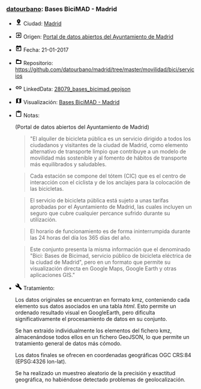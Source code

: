 ### [datourbano](https://github.com/datourbano): Bases BiciMAD - Madrid

* ![](https://raw.githubusercontent.com/datourbano/simbologia/master/_/ubicacion_18.png) Ciudad: [Madrid](https://datourbano.github.io/madrid)
* ![](https://raw.githubusercontent.com/datourbano/simbologia/master/_/origen_18.png) Origen: [Portal de datos abiertos del Ayuntamiento de Madrid](http://datos.madrid.es/portal/site/egob/menuitem.c05c1f754a33a9fbe4b2e4b284f1a5a0/?vgnextoid=f17b841a2c7d6410VgnVCM1000000b205a0aRCRD&vgnextchannel=374512b9ace9f310VgnVCM100000171f5a0aRCRD&vgnextfmt=default)
* ![](https://raw.githubusercontent.com/datourbano/simbologia/master/_/calendario_18.png) Fecha: 21-01-2017
* ![](https://raw.githubusercontent.com/datourbano/simbologia/master/_/carpeta_18.png) Repositorio: https://github.com/datourbano/madrid/tree/master/movilidad/bici/servicios
* ![](https://raw.githubusercontent.com/datourbano/simbologia/master/_/enlace_18.png) LinkedData: [28079_bases_bicimad.geojson](https://raw.githubusercontent.com/datourbano/madrid/master/movilidad/bici/servicios/28079_bases_bicimad.geojson)
* ![](https://raw.githubusercontent.com/datourbano/simbologia/master/_/mapa_18.png) Visualización: [Bases BiciMAD - Madrid](https://datourbano.github.io/madrid/movilidad/bici/servicios/28079_bases_bicimad)
* ![](https://raw.githubusercontent.com/datourbano/simbologia/master/_/notas_18.png) Notas:
  
  (Portal de datos abiertos del Ayuntamiento de Madrid)

  > "El alquiler de bicicleta pública es un servicio dirigido a todos los ciudadanos y visitantes de la ciudad de Madrid, como elemento alternativo de transporte limpio que contribuye a un modelo de movilidad más sostenible y al fomento de hábitos de transporte más equilibrados y saludables. 

  > Cada estación se compone del tótem (CIC) que es el centro de interacción con el ciclista y de los anclajes para la colocación de las bicicletas.

  > El servicio de bicicleta pública está sujeto a unas tarifas aprobadas por el Ayuntamiento de Madrid, las cuales incluyen un seguro que cubre cualquier percance sufrido durante su utilización. 

  > El horario de funcionamiento es de forma ininterrumpida durante las 24 horas del día los 365 días del año.

  > Este conjunto presenta la misma información que el denominado "Bici: Bases de Bicimad, servicio público de bicicleta eléctrica de la ciudad de Madrid", pero en un formato que permite su visualización directa en Google Maps, Google Earth y otras aplicaciones GIS."

* ![](https://raw.githubusercontent.com/datourbano/simbologia/master/_/herramienta_18.png) Tratamiento:
  
  Los datos originales se encuentran en formato kmz, conteniendo cada elemento sus datos asociados en una tabla *html*.  Esto permite un ordenado resultado visual en GoogleEarth, pero dificulta significativamente el procesamiento de datos en su conjunto.

  Se han extraído individualmente los elementos del fichero kmz, almacenándose todos ellos en un fichero GeoJSON, lo que permite un tratamiento general de datos más cómodo.

  Los datos finales se ofrecen en coordenadas geográficas OGC CRS:84 (EPSG:4326 lon-lat).

  Se ha realizado un muestreo aleatorio de la precisión y exactitud geográfica, no habiéndose detectado problemas de geolocalización.